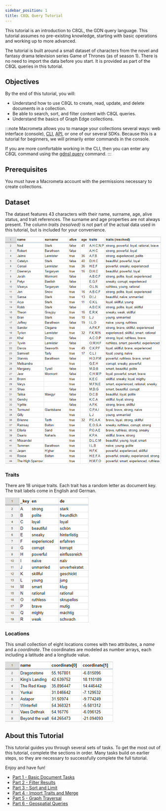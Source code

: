 ```yaml
---
sidebar_position: 1
title: C8QL Query Tutorial
---
```


This tutorial is an introduction to C8QL, the GDN query language. This tutorial assumes no pre-existing knowledge, starting with basic operations and working up to more advanced.

The tutorial is built around a small dataset of characters from the novel and fantasy drama television series Game of Thrones (as of season 1). There is no need to import the data before you start. It is provided as part of the C8QL queries in this tutorial.

## Objectives

By the end of this tutorial, you will:

- Understand how to use C8QL to create, read, update, and delete documents in a collection.
- Be able to search, sort, and filter content with C8QL queries.
- Understand the basics of Graph Edge collections.

:::note
Macrometa allows you to manage your collections several ways: web interface (console), [CLI](../../cli/), [API](https://www.macrometa.com/docs/api), or one of our several SDKs. Because this is a tutorial for beginners, we will primarily enter commands in the console.

If you are more comfortable working in the CLI, then you can enter any C8QL command using the [gdnsl query](../../cli/queries-cli) command.
:::

## Prerequisites

You must have a Macrometa account with the permissions necessary to create collections.

## Dataset

The dataset features 43 characters with their name, surname, age, alive status, and trait references. The surname and age properties are not always present. The column _traits (resolved)_ is not part of the actual data used in this tutorial, but is included for your convenience.

![Characters_Table](/img/c8ql/tutorial/Characters_Table.png)

### Traits

There are 18 unique traits. Each trait has a random letter as document key. The trait labels come in English and German.

![Traits_Table](/img/c8ql/tutorial/Traits_Table.png)

### Locations

This small collection of eight locations comes with two attributes, a _name_ and a _coordinate_. The coordinates are modeled as number arrays, each including a latitude and a longitude value.

![Locations_Table](/img/c8ql/tutorial/Locations_Table.png)

## About this Tutorial

This tutorial guides you through several sets of tasks. To get the most out of this tutorial, complete the sections in order. Many tasks build on earlier steps, so they are necessary to successfully complete the full tutorial.

Enjoy and have fun!

- [Part 1 - Basic Document Tasks](c8ql-crud.md)
- [Part 2 - Filter Results](filter-results.md)
- [Part 3 - Sort and Limit](sort-and-limit.md)
- [Part 4 - Import Traits and Merge](import-and-merge.md)
- [Part 5 - Graph Traversal](graph-traversal.md)
- [Part 6 - Geospatial Queries](geospatial-queries)
